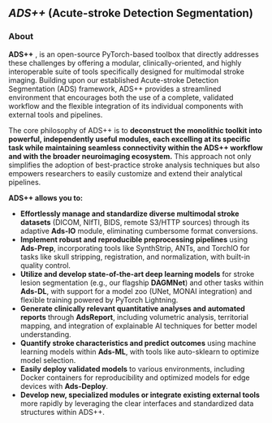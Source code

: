 ## *ADS++* (Acute-stroke Detection Segmentation)
### About
**ADS++** , is an open-source PyTorch-based toolbox that directly addresses these challenges by offering a modular, clinically-oriented, and highly interoperable suite of tools specifically designed for multimodal stroke imaging. Building upon our established Acute-stroke Detection Segmentation (ADS) framework, ADS++ provides a streamlined environment that encourages both the use of a complete, validated workflow and the flexible integration of its individual components with external tools and pipelines.

The core philosophy of ADS++ is to **deconstruct the monolithic toolkit into powerful, independently useful modules, each excelling at its specific task while maintaining seamless connectivity within the ADS++ workflow and with the broader neuroimaging ecosystem.** This approach not only simplifies the adoption of best-practice stroke analysis techniques but also empowers researchers to easily customize and extend their analytical pipelines.

**ADS++ allows you to:**

*   **Effortlessly manage and standardize diverse multimodal stroke datasets** (DICOM, NIfTI, BIDS, remote S3/HTTP sources) through its adaptive **Ads-IO** module, eliminating cumbersome format conversions.
*   **Implement robust and reproducible preprocessing pipelines** using **Ads-Prep**, incorporating tools like SynthStrip, ANTs, and TorchIO for tasks like skull stripping, registration, and normalization, with built-in quality control.
*   **Utilize and develop state-of-the-art deep learning models** for stroke lesion segmentation (e.g., our flagship **DAGMNet**) and other tasks within **Ads-DL**, with support for a model zoo (UNet, MONAI integration) and flexible training powered by PyTorch Lightning.
*   **Generate clinically relevant quantitative analyses and automated reports** through **AdsReport**, including volumetric analysis, territorial mapping, and integration of explainable AI techniques for better model understanding.
*   **Quantify stroke characteristics and predict outcomes** using machine learning models within **Ads-ML**, with tools like auto-sklearn to optimize model selection.
*   **Easily deploy validated models** to various environments, including Docker containers for reproducibility and optimized models for edge devices with **Ads-Deploy**.
*   **Develop new, specialized modules or integrate existing external tools** more rapidly by leveraging the clear interfaces and standardized data structures within ADS++.

